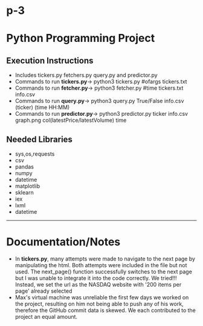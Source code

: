 # p-3
# Python Programming Project
## Execution Instructions
+ Includes tickers.py fetchers.py query.py and predictor.py
+ Commands to run __tickers.py__-> python3 tickers.py #ofargs tickers.txt
+ Commands to run __fetcher.py__-> python3 fetcher.py #time tickers.txt info.csv
+ Commands to run __query.py__-> python3 query.py True/False info.csv (ticker) (time HH:MM)
+ Commands to run __predictor.py__-> python3 predictor.py ticker info.csv graph.png col(latestPrice/latestVolume) time
## Needed Libraries
+ sys,os,requests
+ csv
+ pandas
+ numpy
+ datetime
+ matplotlib
+ sklearn
+ iex
+ lxml
+ datetime

********
# Documentation/Notes
+ In __tickers.py__, many attempts were made to navigate to the next page by manipulating the html.
Both attempts were included in the file but not used. The next_page() function successfully switches
to the next page but I was unable to integrate it into the code correctly. We tried!!!
Instead, we set the url as the NASDAQ website with '200 items per page' already selected
+ Max's virtual machine was unreliable the first few days we worked on the project, resulting on him not being able to push any of his work, therefore the GitHub commit data is skewed.
We each contributed to the project an equal amount.

